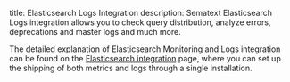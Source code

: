 title: Elasticsearch Logs Integration
description: Sematext Elasticsearch Logs integration allows you to check query distribution, analyze errors, deprecations and master logs and much more.

The detailed explanation of Elasticsearch Monitoring and Logs integration can be found on the [Elasticsearch integration](https://sematext.com/docs/integration/elasticsearch-integration/) page, where you can set up the shipping of both metrics and logs through a single installation.
